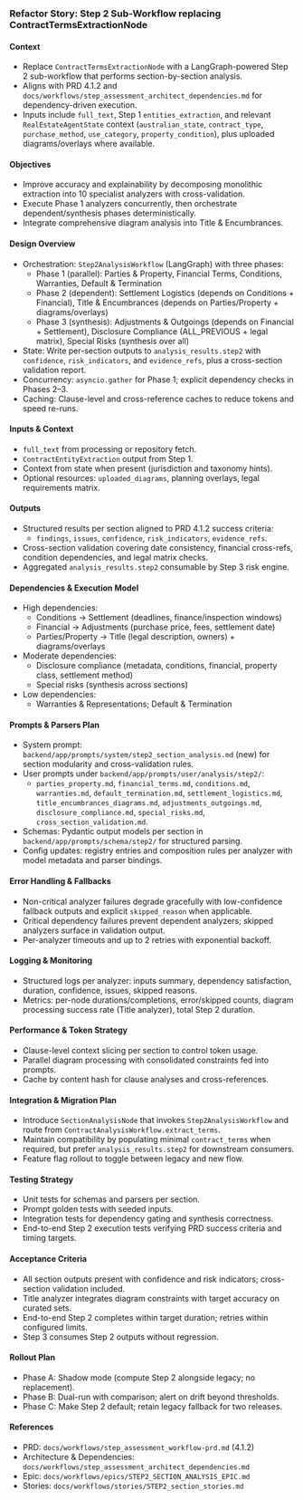 ### Refactor Story: Step 2 Sub-Workflow replacing ContractTermsExtractionNode

#### Context
- Replace `ContractTermsExtractionNode` with a LangGraph-powered Step 2 sub-workflow that performs section-by-section analysis.
- Aligns with PRD 4.1.2 and `docs/workflows/step_assessment_architect_dependencies.md` for dependency-driven execution.
- Inputs include `full_text`, Step 1 `entities_extraction`, and relevant `RealEstateAgentState` context (`australian_state`, `contract_type`, `purchase_method`, `use_category`, `property_condition`), plus uploaded diagrams/overlays where available.

#### Objectives
- Improve accuracy and explainability by decomposing monolithic extraction into 10 specialist analyzers with cross-validation.
- Execute Phase 1 analyzers concurrently, then orchestrate dependent/synthesis phases deterministically.
- Integrate comprehensive diagram analysis into Title & Encumbrances.

#### Design Overview
- Orchestration: `Step2AnalysisWorkflow` (LangGraph) with three phases:
  - Phase 1 (parallel): Parties & Property, Financial Terms, Conditions, Warranties, Default & Termination
  - Phase 2 (dependent): Settlement Logistics (depends on Conditions + Financial), Title & Encumbrances (depends on Parties/Property + diagrams/overlays)
  - Phase 3 (synthesis): Adjustments & Outgoings (depends on Financial + Settlement), Disclosure Compliance (ALL_PREVIOUS + legal matrix), Special Risks (synthesis over all)
- State: Write per-section outputs to `analysis_results.step2` with `confidence`, `risk_indicators`, and `evidence_refs`, plus a cross-section validation report.
- Concurrency: `asyncio.gather` for Phase 1; explicit dependency checks in Phases 2–3.
- Caching: Clause-level and cross-reference caches to reduce tokens and speed re-runs.

#### Inputs & Context
- `full_text` from processing or repository fetch.
- `ContractEntityExtraction` output from Step 1.
- Context from state when present (jurisdiction and taxonomy hints).
- Optional resources: `uploaded_diagrams`, planning overlays, legal requirements matrix.

#### Outputs
- Structured results per section aligned to PRD 4.1.2 success criteria:
  - `findings`, `issues`, `confidence`, `risk_indicators`, `evidence_refs`.
- Cross-section validation covering date consistency, financial cross-refs, condition dependencies, and legal matrix checks.
- Aggregated `analysis_results.step2` consumable by Step 3 risk engine.

#### Dependencies & Execution Model
- High dependencies:
  - Conditions → Settlement (deadlines, finance/inspection windows)
  - Financial → Adjustments (purchase price, fees, settlement date)
  - Parties/Property → Title (legal description, owners) + diagrams/overlays
- Moderate dependencies:
  - Disclosure compliance (metadata, conditions, financial, property class, settlement method)
  - Special risks (synthesis across sections)
- Low dependencies:
  - Warranties & Representations; Default & Termination

#### Prompts & Parsers Plan
- System prompt: `backend/app/prompts/system/step2_section_analysis.md` (new) for section modularity and cross-validation rules.
- User prompts under `backend/app/prompts/user/analysis/step2/`:
  - `parties_property.md`, `financial_terms.md`, `conditions.md`, `warranties.md`, `default_termination.md`,
    `settlement_logistics.md`, `title_encumbrances_diagrams.md`, `adjustments_outgoings.md`, `disclosure_compliance.md`, `special_risks.md`, `cross_section_validation.md`.
- Schemas: Pydantic output models per section in `backend/app/prompts/schema/step2/` for structured parsing.
- Config updates: registry entries and composition rules per analyzer with model metadata and parser bindings.

#### Error Handling & Fallbacks
- Non-critical analyzer failures degrade gracefully with low-confidence fallback outputs and explicit `skipped_reason` when applicable.
- Critical dependency failures prevent dependent analyzers; skipped analyzers surface in validation output.
- Per-analyzer timeouts and up to 2 retries with exponential backoff.

#### Logging & Monitoring
- Structured logs per analyzer: inputs summary, dependency satisfaction, duration, confidence, issues, skipped reasons.
- Metrics: per-node durations/completions, error/skipped counts, diagram processing success rate (Title analyzer), total Step 2 duration.

#### Performance & Token Strategy
- Clause-level context slicing per section to control token usage.
- Parallel diagram processing with consolidated constraints fed into prompts.
- Cache by content hash for clause analyses and cross-references.

#### Integration & Migration Plan
- Introduce `SectionAnalysisNode` that invokes `Step2AnalysisWorkflow` and route from `ContractAnalysisWorkflow.extract_terms`.
- Maintain compatibility by populating minimal `contract_terms` when required, but prefer `analysis_results.step2` for downstream consumers.
- Feature flag rollout to toggle between legacy and new flow.

#### Testing Strategy
- Unit tests for schemas and parsers per section.
- Prompt golden tests with seeded inputs.
- Integration tests for dependency gating and synthesis correctness.
- End-to-end Step 2 execution tests verifying PRD success criteria and timing targets.

#### Acceptance Criteria
- All section outputs present with confidence and risk indicators; cross-section validation included.
- Title analyzer integrates diagram constraints with target accuracy on curated sets.
- End-to-end Step 2 completes within target duration; retries within configured limits.
- Step 3 consumes Step 2 outputs without regression.

#### Rollout Plan
- Phase A: Shadow mode (compute Step 2 alongside legacy; no replacement).
- Phase B: Dual-run with comparison; alert on drift beyond thresholds.
- Phase C: Make Step 2 default; retain legacy fallback for two releases.

#### References
- PRD: `docs/workflows/step_assessment_workflow-prd.md` (4.1.2)
- Architecture & Dependencies: `docs/workflows/step_assessment_architect_dependencies.md`
- Epic: `docs/workflows/epics/STEP2_SECTION_ANALYSIS_EPIC.md`
- Stories: `docs/workflows/stories/STEP2_section_stories.md`
